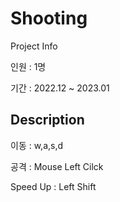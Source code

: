 Shooting
=============
Project Info

인원 : 1명

기간 : 2022.12 ~ 2023.01


Description
-------------
이동 : w,a,s,d

공격 : Mouse Left Cilck

Speed Up : Left Shift
